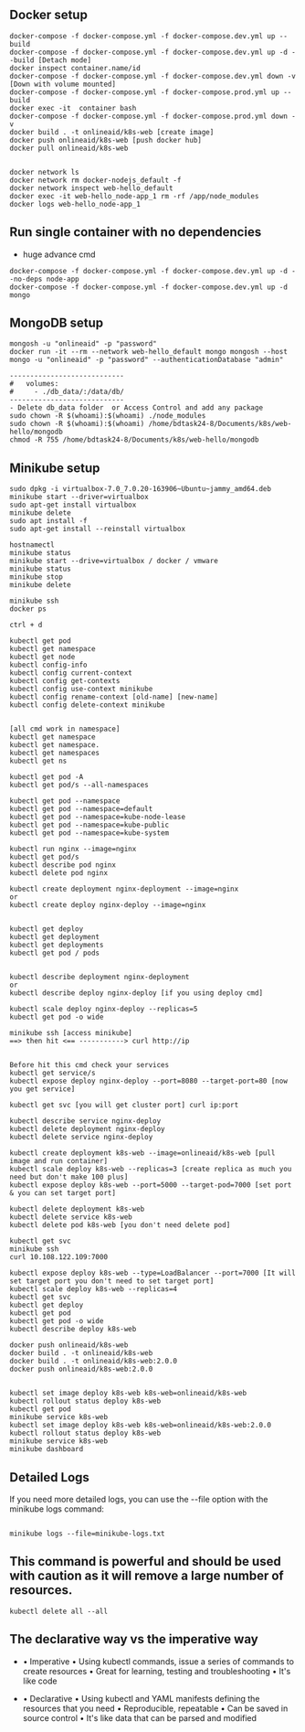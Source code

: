 ## Docker setup

```
docker-compose -f docker-compose.yml -f docker-compose.dev.yml up --build
docker-compose -f docker-compose.yml -f docker-compose.dev.yml up -d --build [Detach mode]
docker inspect container.name/id
docker-compose -f docker-compose.yml -f docker-compose.dev.yml down -v       [Down with volume mounted]
docker-compose -f docker-compose.yml -f docker-compose.prod.yml up --build
docker exec -it  container bash
docker-compose -f docker-compose.yml -f docker-compose.prod.yml down -v
docker build . -t onlineaid/k8s-web [create image]
docker push onlineaid/k8s-web [push docker hub]
docker pull onlineaid/k8s-web


docker network ls
docker network rm docker-nodejs_default -f
docker network inspect web-hello_default
docker exec -it web-hello_node-app_1 rm -rf /app/node_modules
docker logs web-hello_node-app_1

```

## Run single container with no dependencies

- huge advance cmd

```
docker-compose -f docker-compose.yml -f docker-compose.dev.yml up -d --no-deps node-app
docker-compose -f docker-compose.yml -f docker-compose.dev.yml up -d mongo
```

## MongoDB setup

```
mongosh -u "onlineaid" -p "password"
docker run -it --rm --network web-hello_default mongo mongosh --host mongo -u "onlineaid" -p "password" --authenticationDatabase "admin"

----------------------------
#   volumes:
#     - ./db_data/:/data/db/
----------------------------
- Delete db_data folder  or Access Control and add any package
sudo chown -R $(whoami):$(whoami) ./node_modules
sudo chown -R $(whoami):$(whoami) /home/bdtask24-8/Documents/k8s/web-hello/mongodb
chmod -R 755 /home/bdtask24-8/Documents/k8s/web-hello/mongodb

```

## Minikube setup

```
sudo dpkg -i virtualbox-7.0_7.0.20-163906~Ubuntu~jammy_amd64.deb
minikube start --driver=virtualbox
sudo apt-get install virtualbox
minikube delete
sudo apt install -f
sudo apt-get install --reinstall virtualbox

hostnamectl
minikube status
minikube start --drive=virtualbox / docker / vmware
minikube status
minikube stop
minikube delete

minikube ssh
docker ps

ctrl + d

kubectl get pod
kubectl get namespace
kubectl get node
kubectl config-info
kubectl config current-context
kubectl config get-contexts
kubectl config use-context minikube
kubectl config rename-context [old-name] [new-name]
kubectl config delete-context minikube


[all cmd work in namespace]
kubectl get namespace
kubectl get namespace.
kubectl get namespaces
kubectl get ns

kubectl get pod -A
kubectl get pod/s --all-namespaces

kubectl get pod --namespace
kubectl get pod --namespace=default
kubectl get pod --namespace=kube-node-lease
kubectl get pod --namespace=kube-public
kubectl get pod --namespace=kube-system

kubectl run nginx --image=nginx
kubectl get pod/s
kubectl describe pod nginx
kubectl delete pod nginx

kubectl create deployment nginx-deployment --image=nginx
or
kubectl create deploy nginx-deploy --image=nginx


kubectl get deploy
kubectl get deployment
kubectl get deployments
kubectl get pod / pods


kubectl describe deployment nginx-deployment
or
kubectl describe deploy nginx-deploy [if you using deploy cmd]

kubectl scale deploy nginx-deploy --replicas=5
kubectl get pod -o wide

minikube ssh [access minikube]
==> then hit <== -----------> curl http://ip


Before hit this cmd check your services
kubectl get service/s
kubectl expose deploy nginx-deploy --port=8080 --target-port=80 [now you get service]

kubectl get svc [you will get cluster port] curl ip:port

kubectl describe service nginx-deploy
kubectl delete deployment nginx-deploy
kubectl delete service nginx-deploy

kubectl create deployment k8s-web --image=onlineaid/k8s-web [pull image and run container]
kubectl scale deploy k8s-web --replicas=3 [create replica as much you need but don't make 100 plus]
kubectl expose deploy k8s-web --port=5000 --target-pod=7000 [set port & you can set target port]

kubectl delete deployment k8s-web
kubectl delete service k8s-web
kubectl delete pod k8s-web [you don't need delete pod]

kubectl get svc
minikube ssh
curl 10.108.122.109:7000

kubectl expose deploy k8s-web --type=LoadBalancer --port=7000 [It will set target port you don't need to set target port]
kubectl scale deploy k8s-web --replicas=4
kubectl get svc
kubectl get deploy
kubectl get pod
kubectl get pod -o wide
kubectl describe deploy k8s-web

docker push onlineaid/k8s-web
docker build . -t onlineaid/k8s-web
docker build . -t onlineaid/k8s-web:2.0.0
docker push onlineaid/k8s-web:2.0.0


kubectl set image deploy k8s-web k8s-web=onlineaid/k8s-web
kubectl rollout status deploy k8s-web
kubectl get pod
minikube service k8s-web
kubectl set image deploy k8s-web k8s-web=onlineaid/k8s-web:2.0.0
kubectl rollout status deploy k8s-web
minikube service k8s-web
minikube dashboard

```

## Detailed Logs

If you need more detailed logs, you can use the --file option with the minikube logs command:

```

minikube logs --file=minikube-logs.txt

```

## This command is powerful and should be used with caution as it will remove a large number of resources.

`kubectl delete all --all`

## The declarative way vs the imperative way

- • Imperative
  • Using kubectl commands, issue a series of commands to create resources
  • Great for learning, testing and troubleshooting
  • It's like code

- • Declarative
  • Using kubectl and YAML manifests defining the resources that you need
  • Reproducible, repeatable
  • Can be saved in source control
  • It's like data that can be parsed and modified
